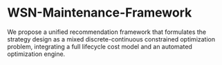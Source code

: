 # WSN-Maintenance-Framework
We propose a unified recommendation framework that formulates the strategy design as a mixed discrete-continuous constrained optimization problem, integrating a full lifecycle cost model and an automated optimization engine.
